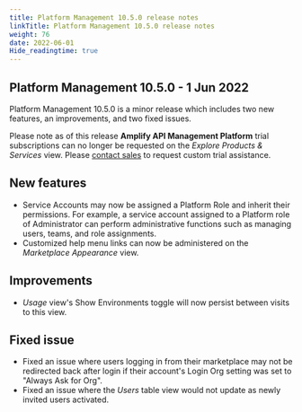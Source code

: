 ```yaml
---
title: Platform Management 10.5.0 release notes
linkTitle: Platform Management 10.5.0 release notes
weight: 76
date: 2022-06-01
Hide_readingtime: true
---
```


## Platform Management 10.5.0 - 1 Jun 2022

Platform Management 10.5.0 is a minor release which includes two new features, an improvements, and two fixed issues.

Please note as of this release **Amplify API Management Platform** trial subscriptions can no longer be requested on the _Explore Products & Services_ view. Please [contact sales](https://go2.axway.com/GLOB-WR-Amplify-Trial-Contact-Us.html) to request custom trial assistance.

## New features

* Service Accounts may now be assigned a Platform Role and inherit their permissions. For example, a service account assigned to a Platform role of Administrator can perform administrative functions such as managing users, teams, and role assignments.
* Customized help menu links can now be administered on the _Marketplace Appearance_ view.

## Improvements

* _Usage_ view's Show Environments toggle will now persist between visits to this view.

## Fixed issue

* Fixed an issue where users logging in from their marketplace may not be redirected back after login if their account's Login Org setting was set to "Always Ask for Org".
* Fixed an issue where the _Users_ table view would not update as newly invited users activated.